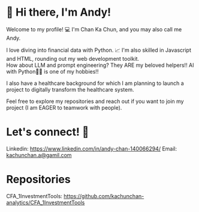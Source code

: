 # 👋 Hi there, I'm Andy!
Welcome to my profile! 💻 I'm Chan Ka Chun, and you may also call me Andy. 

I love diving into financial data with Python. 📈 I'm also skilled in Javascript and HTML, rounding out my web development toolkit. <br>
How about LLM and prompt engineering? They ARE my beloved helpers!! AI with Python🐍🐍 is one of my hobbies!!

I also have a healthcare background for which I am planning to launch a project to digitally transform the healthcare system.

Feel free to explore my repositories and reach out if you want to join my project (I am EAGER to teamwork with people).

# Let's connect! 🤝

Linkedin: https://www.linkedin.com/in/andy-chan-140066294/
Email: kachunchan.a@gamil.com

# Repositories
CFA_1InvestmentTools: https://github.com/kachunchan-analytics/CFA_1InvestmentTools
